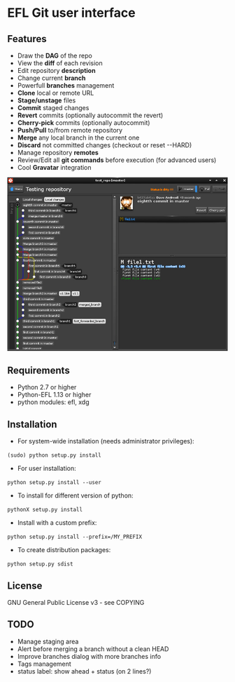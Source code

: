 
EFL Git user interface
==================


## Features ##

* Draw the **DAG** of the repo
* View the **diff** of each revision
* Edit repository **description**
* Change current **branch**
* Powerfull **branches** management
* **Clone** local or remote URL
* **Stage/unstage** files
* **Commit** staged changes
* **Revert** commits (optionally autocommit the revert)
* **Cherry-pick** commits (optionally autocommit)
* **Push/Pull** to/from remote repository
* **Merge** any local branch in the current one
* **Discard** not committed changes (checkout <files> or reset --HARD)
* Manage repository **remotes**
* Review/Edit all **git commands** before execution (for advanced users)
* Cool **Gravatar** integration

![Screenshot1](https://github.com/davemds/egitu/blob/master/data/screenshots/screenshot1.jpg)


## Requirements ##

* Python 2.7 or higher
* Python-EFL 1.13 or higher
* python modules: efl, xdg


## Installation ##

* For system-wide installation (needs administrator privileges):

 `(sudo) python setup.py install`

* For user installation:

 `python setup.py install --user`

* To install for different version of python:

 `pythonX setup.py install`

* Install with a custom prefix:

 `python setup.py install --prefix=/MY_PREFIX`

* To create distribution packages:

 `python setup.py sdist`


## License ##

GNU General Public License v3 - see COPYING


## TODO ##

* Manage staging area
* Alert before merging a branch without a clean HEAD
* Improve branches dialog with more branches info
* Tags management
* status label: show ahead + status (on 2 lines?)
